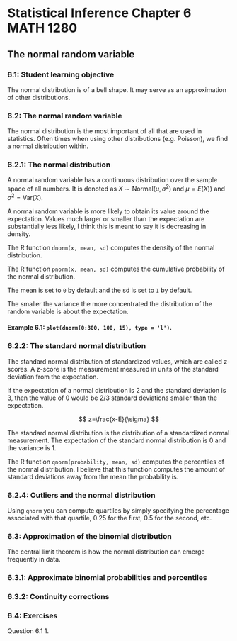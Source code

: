 
# Statistical Inference Chapter 6 MATH 1280

## The normal random variable

### 6.1: Student learning objective
The normal distribution is of a bell shape. It may serve as an approximation of other distributions. 

### 6.2: The normal random variable
The normal distribution is the most important of all that are used in statistics. Often times when using other distributions (e.g. Poisson), we find a normal distribution within.

### 6.2.1: The normal distribution
A normal random variable has a continuous distribution over the sample space of all numbers. It is denoted as $X\sim\textrm{Normal}(\mu,\sigma^2)$ and $\mu=E(X))$ and $\sigma^2=\textrm{Var}(X)$.

A normal random variable is more likely to obtain its value around the expectation. Values much larger or smaller than the expectation are substantially less likely, I think this is meant to say it is decreasing in density.

The R function `dnorm(x, mean, sd)` computes the density of the normal distribution.

The R function `pnorm(x, mean, sd)` computes the cumulative probability of the normal distribution.

The mean is set to `0` by default and the sd is set to `1` by default.

The smaller the variance the more concentrated the distribution of the random variable is about the expectation.


#### Example 6.1: `plot(dnorm(0:300, 100, 15), type = 'l')`.

### 6.2.2: The standard normal distribution
The standard normal distribution of standardized values, which are called z-scores. A z-score is the measurement measured in units of the standard deviation from the expectation.

If the expectation of a normal distribution is $2$ and the standard deviation is $3$, then the value of $0$ would be $2/3$ standard deviations smaller than the expectation.

$$
z=\frac{x-E}{\sigma}
$$

The standard normal distribution is the distribution of a standardized normal measurement. The expectation of the standard normal distribution is $0$ and the variance is $1$.

The R function `qnorm(probability, mean, sd)` computes the percentiles of the normal distribution. I believe that this function computes the amount of standard deviations away from the mean the probability is.

### 6.2.4: Outliers and the normal distribution
Using `qnorm` you can compute quartiles by simply specifying the percentage associated with that quartile, 0.25 for the first, 0.5 for the second, etc.

### 6.3: Approximation of the binomial distribution
The central limit theorem is how the normal distribution can emerge frequently in data.

### 6.3.1: Approximate binomial probabilities and percentiles

### 6.3.2: Continuity corrections

### 6.4: Exercises
Question 6.1
1. 
